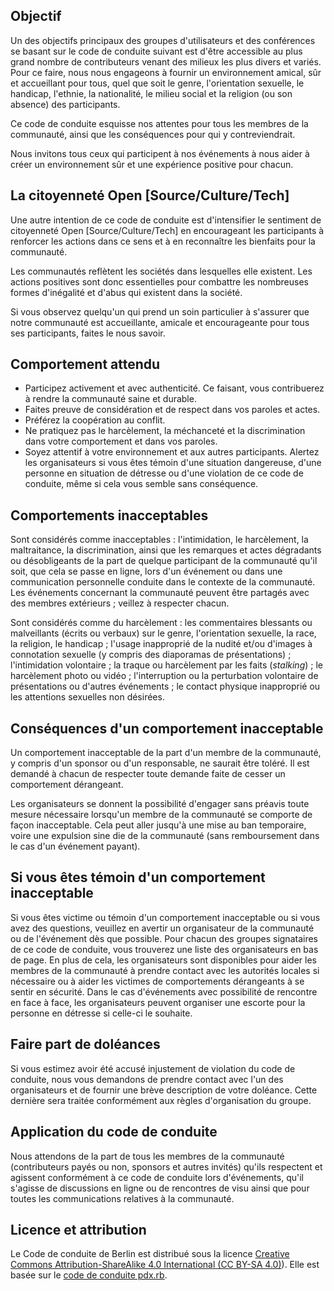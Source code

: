 Objectif
-------

Un des objectifs principaux des groupes d'utilisateurs et des conférences se basant sur le code de conduite suivant est d'être accessible au plus grand nombre de contributeurs venant des milieux les plus divers et variés. Pour ce faire, nous nous engageons à fournir un environnement amical, sûr et accueillant pour tous, quel que soit le genre, l'orientation sexuelle, le handicap, l'ethnie, la nationalité, le milieu social et la religion (ou son absence) des participants.

Ce code de conduite esquisse nos attentes pour tous les membres de la communauté, ainsi que les conséquences pour qui y contreviendrait.

Nous invitons tous ceux qui participent à nos événements à nous aider à créer un environnement sûr et une expérience positive pour chacun.


La citoyenneté Open [Source/Culture/Tech]
--------------------------------------

Une autre intention de ce code de conduite est d'intensifier le sentiment de citoyenneté Open [Source/Culture/Tech] en encourageant les participants à renforcer les actions dans ce sens et à en reconnaître les bienfaits pour la communauté.

Les communautés reflètent les sociétés dans lesquelles elle existent. Les actions positives sont donc essentielles pour combattre les nombreuses formes d'inégalité et d'abus qui existent dans la société.

Si vous observez quelqu'un qui prend un soin particulier à s'assurer que notre communauté est accueillante, amicale et encourageante pour tous ses participants, faites le nous savoir.


Comportement attendu
-----------------

* Participez activement et avec authenticité. Ce faisant, vous contribuerez à rendre la communauté saine et durable.
* Faites preuve de considération et de respect dans vos paroles et actes.
* Préférez la coopération au conflit.
* Ne pratiquez pas le harcèlement, la méchanceté et la discrimination dans votre comportement et dans vos paroles.
* Soyez attentif à votre environnement et aux autres participants. Alertez les organisateurs si vous êtes témoin d'une situation dangereuse, d'une personne en situation de détresse ou d'une violation de ce code de conduite, même si cela vous semble sans conséquence.


Comportements inacceptables
---------------------

Sont considérés comme inacceptables : l'intimidation, le harcèlement, la maltraitance, la discrimination, ainsi que les remarques et actes dégradants ou désobligeants de la part de quelque participant de la communauté qu'il soit, que cela se passe en ligne, lors d'un événement ou dans une communication personnelle conduite dans le contexte de la communauté. Les événements concernant la communauté peuvent être partagés avec des membres extérieurs ; veillez à respecter chacun.

Sont considérés comme du harcèlement : les commentaires blessants ou malveillants (écrits ou verbaux) sur le genre, l'orientation sexuelle, la race, la religion, le handicap ; l'usage inapproprié de la nudité et/ou d'images à connotation sexuelle (y compris des diaporamas de présentations) ; l'intimidation volontaire ; la traque ou harcèlement par les faits (*stalking*) ; le harcèlement photo ou vidéo ; l'interruption ou la perturbation volontaire de présentations ou d'autres événements ; le contact physique inapproprié ou les attentions sexuelles non désirées.


Conséquences d'un comportement inacceptable
-------------------------------------

Un comportement inacceptable de la part d'un membre de la communauté, y compris d'un sponsor ou d'un responsable, ne saurait être toléré. Il est demandé à chacun de respecter toute demande faite de cesser un comportement dérangeant.

Les organisateurs se donnent la possibilité d'engager sans préavis toute mesure nécessaire lorsqu'un membre de la communauté se comporte de façon inacceptable. Cela peut aller jusqu'à une mise au ban temporaire, voire une expulsion sine die de la communauté (sans remboursement dans le cas d'un événement payant).


Si vous êtes témoin d'un comportement inacceptable
------------------------------------------------------

Si vous êtes victime ou témoin d'un comportement inacceptable ou si vous avez des questions, veuillez en avertir un organisateur de la communauté ou de l'événement dès que possible. Pour chacun des groupes signataires de ce code de conduite, vous trouverez une liste des organisateurs en bas de page. En plus de cela, les organisateurs sont disponibles pour aider les membres de la communauté à prendre contact avec les autorités locales si nécessaire ou à aider les victimes de comportements dérangeants à se sentir en sécurité. Dans le cas d'événements avec possibilité de rencontre en face à face, les organisateurs peuvent organiser une escorte pour la personne en détresse si celle-ci le souhaite.


Faire part de doléances
---------------------

Si vous estimez avoir été accusé injustement de violation du code de conduite, nous vous demandons de prendre contact avec l'un des organisateurs et de fournir une brève description de votre doléance. Cette dernière sera traitée conformément aux règles d'organisation du groupe.


Application du code de conduite
-----

Nous attendons de la part de tous les membres de la communauté (contributeurs payés ou non, sponsors et autres invités) qu'ils respectent et agissent conformément à ce code de conduite lors d'événements, qu'il s'agisse de discussions en ligne ou de rencontres de visu ainsi que pour toutes les communications relatives à la communauté.


Licence et attribution
-----

Le Code de conduite de Berlin est distribué sous la licence [Creative Commons Attribution-ShareAlike 4.0 International (CC BY-SA 4.0)](https://creativecommons.org/licenses/by-sa/4.0/deed.fr)). Elle est basée sur le [code de conduite pdx.rb](https://pdxruby.org/CONDUCT).
